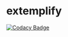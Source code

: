 # extemplify
[![Codacy Badge](https://api.codacy.com/project/badge/Grade/92a222ba0d414e329b1c29eae805dbcb)](https://www.codacy.com/app/matthicks/extemplify?utm_source=github.com&utm_medium=referral&utm_content=outr/extemplify&utm_campaign=badger)